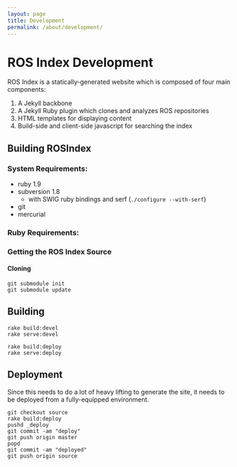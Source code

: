 ```yaml
---
layout: page
title: Development
permalink: /about/development/
---
```


# ROS Index Development

ROS Index is a statically-generated website which is composed of four main components:

1. A Jekyll backbone
2. A Jekyll Ruby plugin which clones and analyzes ROS repositories
3. HTML templates for displaying content
4. Build-side and client-side javascript for searching the index

## Building ROSIndex

### System Requirements:

* ruby 1.9
* subversion 1.8
  * with SWIG ruby bindings and serf (`./configure --with-serf`)
* git
* mercurial

### Ruby Requirements:

### Getting the ROS Index Source

#### Cloning

```
git submodule init
git submodule update
```

## Building

```
rake build:devel
rake serve:devel
```

```
rake build:deploy
rake serve:deploy
```

## Deployment

Since this needs to do a lot of heavy lifting to generate the site, it needs to
be deployed from a fully-equipped environment.

```
git checkout source
rake build:deploy
pushd _deploy
git commit -am "deploy"
git push origin master
popd
git commit -am "deployed"
git push origin source
```
